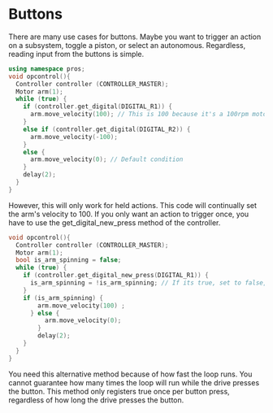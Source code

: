 # Buttons
There are many use cases for buttons. Maybe you want to trigger an action on a subsystem, toggle a piston, or select an autonomous. Regardless, reading input from the buttons is simple.
```cpp
using namespace pros;
void opcontrol(){
  Controller controller (CONTROLLER_MASTER);
  Motor arm(1);
  while (true) {
    if (controller.get_digital(DIGITAL_R1)) {
      arm.move_velocity(100); // This is 100 because it's a 100rpm motor
    }
    else if (controller.get_digital(DIGITAL_R2)) {
      arm.move_velocity(-100); 
    }
    else {
      arm.move_velocity(0); // Default condition
    }
    delay(2);
  }
}
```
However, this will only work for held actions. This code will continually set the arm's velocity to 100. If you only want an action to trigger once, you have to use the get_digital_new_press method of the controller.
```cpp
void opcontrol(){
  Controller controller (CONTROLLER_MASTER);
  Motor arm(1);
  bool is_arm_spinning = false;
  while (true) {
    if (controller.get_digital_new_press(DIGITAL_R1)) {
      is_arm_spinning = !is_arm_spinning; // If its true, set to false, and vice versa
    }
    if (is_arm_spinning) {
        arm.move_velocity(100) ; 
      } else {
          arm.move_velocity(0);
        }
        delay(2);
    }
  }
}
```
You need this alternative method because of how fast the loop runs. You cannot guarantee how many times the loop will run while the drive presses the button. This method only registers true once per button press, regardless of how long the drive presses the button.
